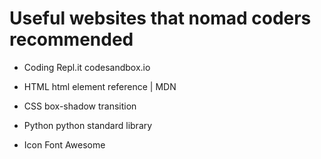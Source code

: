 # Useful websites that nomad coders recommended

- Coding
  Repl.it
  codesandbox.io

- HTML
  html element reference | MDN

- CSS
  box-shadow
  transition

- Python
  python standard library

- Icon
  Font Awesome
